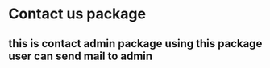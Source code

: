 # Contact us package

## this is contact admin package using this package user can send mail to admin
